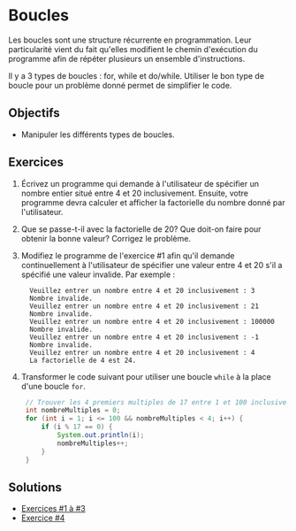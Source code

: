 Boucles
=======

Les boucles sont une structure récurrente en programmation. Leur particularité
vient du fait qu'elles modifient le chemin d'exécution du programme afin de
répéter plusieurs un ensemble d'instructions.

Il y a 3 types de boucles : for, while et do/while. Utiliser le bon type de
boucle pour un problème donné permet de simplifier le code.

Objectifs
---------

* Manipuler les différents types de boucles.

Exercices
---------

1. Écrivez un programme qui demande à l'utilisateur de spécifier un nombre
   entier situé entre 4 et 20 inclusivement. Ensuite, votre programme devra calculer et
   afficher la factorielle du nombre donné par l'utilisateur.

2. Que se passe-t-il avec la factorielle de 20? Que doit-on faire pour obtenir
   la bonne valeur? Corrigez le problème.

3. Modifiez le programme de l'exercice #1 afin qu'il demande continuellement à
   l'utilisateur de spécifier une valeur entre 4 et 20 s'il a spécifié une
   valeur invalide. Par exemple :
   ```
     Veuillez entrer un nombre entre 4 et 20 inclusivement : 3
     Nombre invalide.
     Veuillez entrer un nombre entre 4 et 20 inclusivement : 21
     Nombre invalide.
     Veuillez entrer un nombre entre 4 et 20 inclusivement : 100000
     Nombre invalide.
     Veuillez entrer un nombre entre 4 et 20 inclusivement : -1
     Nombre invalide.
     Veuillez entrer un nombre entre 4 et 20 inclusivement : 4
     La factorielle de 4 est 24.
   ```

4. Transformer le code suivant pour utiliser une boucle `while` à la place d'une
   boucle `for`.
   ```java
    // Trouver les 4 premiers multiples de 17 entre 1 et 100 inclusivement
    int nombreMultiples = 0;
    for (int i = 1; i <= 100 && nombreMultiples < 4; i++) {
        if (i % 17 == 0) {
            System.out.println(i);
            nombreMultiples++;
        }
    }
    ```

Solutions
---------

* [Exercices #1 à #3](Solution.java)
* [Exercice #4](Solution4.java)

